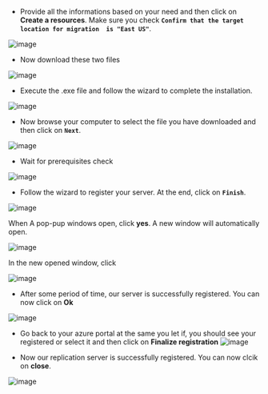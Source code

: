 - Provide all the informations based on your need and then click on **Create a resources**. Make sure you check **`Confirm that the target location for migration  is "East US"`**.

![image](https://github.com/user-attachments/assets/dc8c3efa-407e-4ab0-983a-23e95437fd27)

- Now download these two files

![image](https://github.com/user-attachments/assets/8fb0191a-7d72-4b5f-84ff-e7a24651fb03)

- Execute the .exe file and follow the wizard to complete the installation.


![image](https://github.com/user-attachments/assets/e0e77d34-8200-47c8-b8fa-ed8e010e6725)

- Now browse your computer to select the file you have downloaded and then click on **`Next`**.


![image](https://github.com/user-attachments/assets/0f67884f-3f3e-4faf-b799-785c83739e71)


- Wait for prerequisites check


![image](https://github.com/user-attachments/assets/a330270c-273a-41a0-b379-18f35b98ab33)



- Follow the wizard to register your server. At the end, click on **`Finish`**.

![image](https://github.com/user-attachments/assets/70c10e4f-2909-499b-83e1-f73196ed1762)


When A pop-pup windows open, click **yes**. A new window will automatically open.

![image](https://github.com/user-attachments/assets/274f4a95-e314-4760-9d94-02d7fe57bc34)


In the new opened window, click 

![image](https://github.com/user-attachments/assets/bfccd8b6-9e4b-4f32-8b40-dd1c2e2653a6)

- After some period of time, our server is successfully registered. You can now click on **Ok**

![image](https://github.com/user-attachments/assets/06d10c71-818f-45ff-ba3e-0dbb37fd72ff)

- Go back to your azure portal at the same you let if, you should see your registered or select it and then click on **Finalize registration**
![image](https://github.com/user-attachments/assets/0eb94d77-b303-4bac-bae1-ff563cede3f4)

- Now our replication server is successfully registered. You can now clcik on **close**.

![image](https://github.com/user-attachments/assets/b28f5e72-2a90-4024-b759-2e7576b8aa09)


